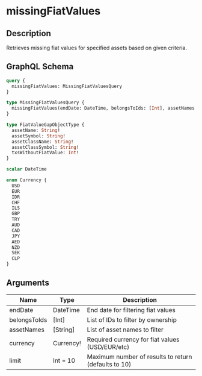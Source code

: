 # missingFiatValues

## Description
Retrieves missing fiat values for specified assets based on given criteria.

## GraphQL Schema
```graphql
query {
  missingFiatValues: MissingFiatValuesQuery
}

type MissingFiatValuesQuery {
  missingFiatValues(endDate: DateTime, belongsToIds: [Int], assetNames: [String], currency: Currency!, limit: Int = 10): [FiatValueGapObjectType]
}

type FiatValueGapObjectType {
  assetName: String!
  assetSymbol: String!
  assetClassName: String!
  assetClassSymbol: String!
  txsWithoutFiatValue: Int!
}

scalar DateTime

enum Currency {
  USD
  EUR
  IDR
  CHF
  ILS
  GBP
  TRY
  AUD
  CAD
  JPY
  AED
  NZD
  SEK
  CLP
}
```

## Arguments
| Name | Type | Description |
|------|------|-------------|
| endDate | DateTime | End date for filtering fiat values |
| belongsToIds | [Int] | List of IDs to filter by ownership |
| assetNames | [String] | List of asset names to filter |
| currency | Currency! | Required currency for fiat values (USD/EUR/etc) |
| limit | Int = 10 | Maximum number of results to return (defaults to 10) |